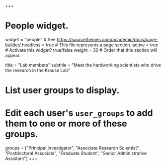 +++
# People widget.
widget = "people"  # See https://sourcethemes.com/academic/docs/page-builder/
headless = true  # This file represents a page section.
active = true  # Activate this widget? true/false
weight = 30  # Order that this section will appear.

title = "Lab members"
subtitle = "Meet the hardworking scientists who drive the research in the Krause Lab"

# List user groups to display.
#   Edit each user's `user_groups` to add them to one or more of these groups.
groups = ["Principal Investigator",
          "Associate Research Scientist",
          "Postdoctoral Associate",
          "Graduate Student",
          "Senior Administrative Assistant"]
+++
